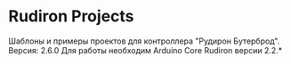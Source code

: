 # Rudiron Projects
Шаблоны и примеры проектов для контроллера "Рудирон Бутерброд". 
Версия: 2.6.0
Для работы необходим Arduino Core Rudiron версии 2.2.*